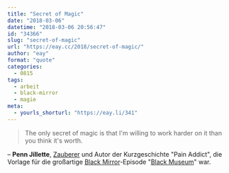 ```yaml
---
title: "Secret of Magic"
date: "2018-03-06"
datetime: "2018-03-06 20:56:47"
id: "34366"
slug: "secret-of-magic"
url: "https://eay.cc/2018/secret-of-magic/"
author: "eay"
format: "quote"
categories:
  - 0815
tags:
  - arbeit
  - black-mirror
  - magie
meta:
  - yourls_shorturl: "https://eay.li/341"
---
```


> The only secret of magic is that I'm willing to work harder on it than you think it's worth.

– **Penn Jillette**, [Zauberer](https://en.wikipedia.org/wiki/Penn_Jillette) und Autor der Kurzgeschichte "Pain Addict", die Vorlage für die großartige [Black Mirror](https://eay.cc/tag/black-mirror/)\-Episode "[Black Museum](https://en.wikipedia.org/wiki/Black_Museum_(Black_Mirror))" war.
